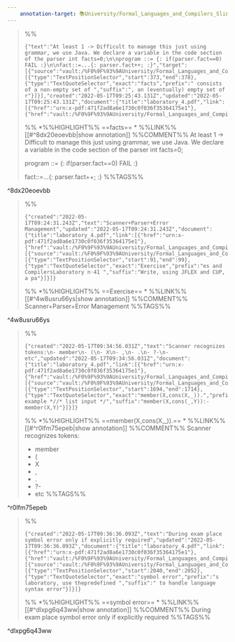 ```yaml
---
    annotation-target: 📚University/Formal_Languages_and_Compilers_Slides/laboratory_4.pdf
---
```


>%%
>```annotation-json
>{"text":"At least 1 -> Difficult to manage this just using grammar, we use Java. We declare a variable in the code section of the parser int facts=0;\n\nprogram ::= {: if(parser.fact==0) FAIL :}\n\nfact::=...{: parser.fact++; :}","target":[{"source":"vault:/%F0%9F%93%9AUniversity/Formal_Languages_and_Compilers_Slides/laboratory_4.pdf","selector":[{"type":"TextPositionSelector","start":373,"end":378},{"type":"TextQuoteSelector","exact":"facts","prefix":" consists of a non-empty set of ","suffix":", an (eventually) empty set of r"}]}],"created":"2022-05-17T09:25:43.131Z","updated":"2022-05-17T09:25:43.131Z","document":{"title":"laboratory_4.pdf","link":[{"href":"urn:x-pdf:471f2ad8a6e1730c0f036f35364175e1"},{"href":"vault:/%F0%9F%93%9AUniversity/Formal_Languages_and_Compilers_Slides/laboratory_4.pdf"}],"documentFingerprint":"471f2ad8a6e1730c0f036f35364175e1"},"uri":"vault:/%F0%9F%93%9AUniversity/Formal_Languages_and_Compilers_Slides/laboratory_4.pdf"}
>```
>%%
>*%%HIGHLIGHT%% ==facts== *
>%%LINK%%[[#^8dx20eoevbb|show annotation]]
>%%COMMENT%%
>At least 1 -> Difficult to manage this just using grammar, we use Java. We declare a variable in the code section of the parser int facts=0;
>
>program ::= {: if(parser.fact==0) FAIL :}
>
>fact::=...{: parser.fact++; :}
>%%TAGS%%
>
^8dx20eoevbb


>%%
>```annotation-json
>{"created":"2022-05-17T09:24:31.243Z","text":"Scanner+Parser+Error Management","updated":"2022-05-17T09:24:31.243Z","document":{"title":"laboratory_4.pdf","link":[{"href":"urn:x-pdf:471f2ad8a6e1730c0f036f35364175e1"},{"href":"vault:/%F0%9F%93%9AUniversity/Formal_Languages_and_Compilers_Slides/laboratory_4.pdf"}],"documentFingerprint":"471f2ad8a6e1730c0f036f35364175e1"},"uri":"vault:/%F0%9F%93%9AUniversity/Formal_Languages_and_Compilers_Slides/laboratory_4.pdf","target":[{"source":"vault:/%F0%9F%93%9AUniversity/Formal_Languages_and_Compilers_Slides/laboratory_4.pdf","selector":[{"type":"TextPositionSelector","start":91,"end":99},{"type":"TextQuoteSelector","exact":"Exercise","prefix":"es and CompilersLaboratory n◦41 ","suffix":"Write, using JFLEX and CUP, a pa"}]}]}
>```
>%%
>*%%HIGHLIGHT%% ==Exercise== *
>%%LINK%%[[#^4w8usru66ys|show annotation]]
>%%COMMENT%%
>Scanner+Parser+Error Management
>%%TAGS%%
>
^4w8usru66ys


>%%
>```annotation-json
>{"created":"2022-05-17T09:34:56.031Z","text":"Scanner recognizes tokens:\n- member\n- (\n- X\n- ,\n- .\n- ?-\n- etc","updated":"2022-05-17T09:34:56.031Z","document":{"title":"laboratory_4.pdf","link":[{"href":"urn:x-pdf:471f2ad8a6e1730c0f036f35364175e1"},{"href":"vault:/%F0%9F%93%9AUniversity/Formal_Languages_and_Compilers_Slides/laboratory_4.pdf"}],"documentFingerprint":"471f2ad8a6e1730c0f036f35364175e1"},"uri":"vault:/%F0%9F%93%9AUniversity/Formal_Languages_and_Compilers_Slides/laboratory_4.pdf","target":[{"source":"vault:/%F0%9F%93%9AUniversity/Formal_Languages_and_Compilers_Slides/laboratory_4.pdf","selector":[{"type":"TextPositionSelector","start":1694,"end":1714},{"type":"TextQuoteSelector","exact":"member(X,cons(X,_)).","prefix":"ogram example *//* list input */","suffix":"member(X,cons(_,Y)):-member(X,Y)"}]}]}
>```
>%%
>*%%HIGHLIGHT%% ==member(X,cons(X,_)).== *
>%%LINK%%[[#^r0lfm75epeb|show annotation]]
>%%COMMENT%%
>Scanner recognizes tokens:
>- member
>- (
>- X
>- ,
>- .
>- ?-
>- etc
>%%TAGS%%
>
^r0lfm75epeb


>%%
>```annotation-json
>{"created":"2022-05-17T09:36:36.093Z","text":"During exam place symbol error only if explicitly required","updated":"2022-05-17T09:36:36.093Z","document":{"title":"laboratory_4.pdf","link":[{"href":"urn:x-pdf:471f2ad8a6e1730c0f036f35364175e1"},{"href":"vault:/%F0%9F%93%9AUniversity/Formal_Languages_and_Compilers_Slides/laboratory_4.pdf"}],"documentFingerprint":"471f2ad8a6e1730c0f036f35364175e1"},"uri":"vault:/%F0%9F%93%9AUniversity/Formal_Languages_and_Compilers_Slides/laboratory_4.pdf","target":[{"source":"vault:/%F0%9F%93%9AUniversity/Formal_Languages_and_Compilers_Slides/laboratory_4.pdf","selector":[{"type":"TextPositionSelector","start":2040,"end":2052},{"type":"TextQuoteSelector","exact":"symbol error","prefix":"s laboratory, use thepredefined ","suffix":" to handle language syntax error"}]}]}
>```
>%%
>*%%HIGHLIGHT%% ==symbol error== *
>%%LINK%%[[#^dlxpg6q43ww|show annotation]]
>%%COMMENT%%
>During exam place symbol error only if explicitly required
>%%TAGS%%
>
^dlxpg6q43ww

